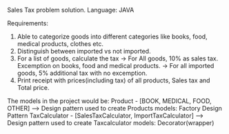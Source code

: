 Sales Tax problem solution.
Language: JAVA

Requirements:
1) Able to categorize goods into different categories like books, food, medical products, clothes etc.
2) Distinguish between imported vs not imported.
3) For a list of goods, calculate the tax
-> For All goods, 10% as sales tax. Excemption on books, food and medical products.
-> For all imported goods, 5% additional tax with no excemption.
4) Print receipt with  prices(including tax) of all products, Sales tax and Total price.


The models in the project would be:
Product - [BOOK, MEDICAL, FOOD, OTHER]
--> Design pattern used to create Products models: Factory Design Pattern
TaxCalculator - [SalesTaxCalculator, ImportTaxCalculator]
--> Design pattern used to create Taxcalculator models: Decorator(wrapper)

